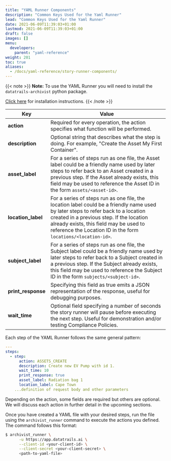 ```yaml
---
title: "YAML Runner Components"
description: "Common Keys Used for the Yaml Runner"
lead: "Common Keys Used for the Yaml Runner"
date: 2021-06-09T11:39:03+01:00
lastmod: 2021-06-09T11:39:03+01:00
draft: false
images: []
menu: 
  developers:
    parent: "yaml-reference"
weight: 201
toc: true
aliases: 
  - /docs/yaml-reference/story-runner-components/
---
```


{{< note >}}
**Note:** To use the YAML Runner you will need to install the `datatrails-archivist` python package.

[Click here](https://python.datatrails.com/runner/index.html) for installation instructions.
{{< /note >}}

| **Key**            | **Value**                                                                                                                                                                                                                                                                                                       |
|--------------------|-----------------------------------------------------------------------------------------------------------------------------------------------------------------------------------------------------------------------------------------------------------------------------------------------------------------|
| **action**         | Required for every operation, the action specifies what function will be performed.                                                                                                                                                                                                                             |
| **description**    | Optional string that describes what the step is doing. For example, "Create the Asset My First Container".                                                                                                                                                                                                      |
| **asset_label**    | For a series of steps run as one file, the Asset label could be a friendly name used by later steps to refer back to an Asset created in a previous step. If the Asset already exists, this field may be used to reference the Asset ID in the form `assets/<asset-id>`.               |
| **location_label** | For a series of steps run as one file, the location label could be a friendly name used by later steps to refer back to a location created in a previous step. If the location already exists, this field may be used to reference the Location ID in the form `locations/<location-id>`. |
| **subject_label**  | For a series of steps run as one file, the Subject label could be a friendly name used by later steps to refer back to a Subject created in a previous step. If the Subject already exists, this field may be used to reference the Subject ID in the form `subjects/<subject-id>`.      |
| **print_response** | Specifying this field as true emits a JSON representation of the response, useful for debugging purposes.                                                                                                                                                                                                       |
| **wait_time**      | Optional field specifying a number of seconds the story runner will pause before executing the next step. Useful for demonstration and/or testing Compliance Policies.                                                                                                                                          |

Each step of the YAML Runner follows the same general pattern:

```yaml
---
steps:
  - step:
      action: ASSETS_CREATE
      description: Create new EV Pump with id 1.
      wait_time: 10
      print_response: true
      asset_label: Radiation bag 1
      location_label: Cape Town
    ...definition of request body and other parameters
```

Depending on the action, some fields are required but others are optional. We will discuss each action in further detail in the upcoming sections.

Once you have created a YAML file with your desired steps, run the file using the `archivist_runner` command to execute the actions you defined. The command follows this format:

```bash
$ archivist_runner \
      -u https://app.datatrails.ai \
      --client-id <your-client-id> \
      --client-secret <your-client-secret> \
      <path-to-yaml-file>
```
